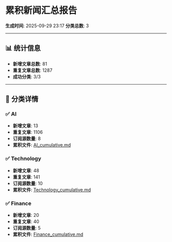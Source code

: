# 累积新闻汇总报告

**生成时间**: 2025-09-29 23:17
**分类总数**: 3

---

## 📊 统计信息

- **新增文章总数**: 81
- **重复文章总数**: 1287
- **成功分类**: 3/3

---

## 📂 分类详情

### ✅ AI
- **新增文章**: 13
- **重复文章**: 1106
- **订阅源数量**: 8
- **累积文件**: [AI_cumulative.md](./AI_cumulative.md)

### ✅ Technology
- **新增文章**: 48
- **重复文章**: 141
- **订阅源数量**: 10
- **累积文件**: [Technology_cumulative.md](./Technology_cumulative.md)

### ✅ Finance
- **新增文章**: 20
- **重复文章**: 40
- **订阅源数量**: 5
- **累积文件**: [Finance_cumulative.md](./Finance_cumulative.md)
